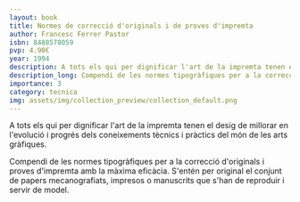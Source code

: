 ```yaml
---
layout: book
title: Normes de correcció d'originals i de proves d'impremta
author: Francesc Ferrer Pastor
isbn: 8488578059
pvp: 4.90€
year: 1994
description: A tots els qui per dignificar l'art de la impremta tenen el desig de millorar en l'evolució i progrés dels coneixements tècnics i pràctics del món de les arts gràfiques.
description_long: Compendi de les normes tipogràfiques per a la correcció d'originals i proves d'impremta  amb la màxima eficàcia. S'entén per original el conjunt de papers mecanografiats, impresos o manuscrits que s'han de reproduir i servir de model.
importance: 3
category: tecnica
img: assets/img/collection_preview/collection_default.png
---
```


A tots els qui per dignificar l'art de la impremta tenen el desig de millorar en l'evolució i progrés dels coneixements tècnics i pràctics del món de les arts gràfiques.

Compendi de les normes tipogràfiques per a la correcció d'originals i proves d'impremta  amb la màxima eficàcia. S'entén per original el conjunt de papers mecanografiats, impresos o manuscrits que s'han de reproduir i servir de model.
